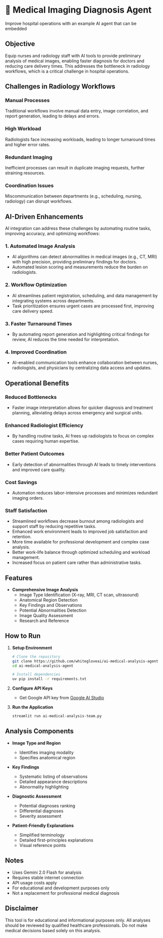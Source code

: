 # 🩻 Medical Imaging Diagnosis Agent
Improve hospital operations with an example AI agent that can be embedded

## Objective

Equip nurses and radiology staff with AI tools to provide preliminary analysis of medical images, enabling faster diagnosis for doctors and reducing care delivery times. This addresses the bottleneck in radiology workflows, which is a critical challenge in hospital operations.

## Challenges in Radiology Workflows

### Manual Processes
Traditional workflows involve manual data entry, image correlation, and report generation, leading to delays and errors.

### High Workload
Radiologists face increasing workloads, leading to longer turnaround times and higher error rates.

### Redundant Imaging
Inefficient processes can result in duplicate imaging requests, further straining resources.

### Coordination Issues
Miscommunication between departments (e.g., scheduling, nursing, radiology) can disrupt workflows.

## AI-Driven Enhancements

AI integration can address these challenges by automating routine tasks, improving accuracy, and optimizing workflows:

### 1. Automated Image Analysis

- AI algorithms can detect abnormalities in medical images (e.g., CT, MRI) with high precision, providing preliminary findings for doctors.
- Automated lesion scoring and measurements reduce the burden on radiologists.

### 2. Workflow Optimization

- AI streamlines patient registration, scheduling, and data management by integrating systems across departments.
- Task prioritization ensures urgent cases are processed first, improving care delivery speed.

### 3. Faster Turnaround Times

- By automating report generation and highlighting critical findings for review, AI reduces the time needed for interpretation.

### 4. Improved Coordination

- AI-enabled communication tools enhance collaboration between nurses, radiologists, and physicians by centralizing data access and updates.

## Operational Benefits

### Reduced Bottlenecks

- Faster image interpretation allows for quicker diagnosis and treatment planning, alleviating delays across emergency and surgical units.

### Enhanced Radiologist Efficiency

- By handling routine tasks, AI frees up radiologists to focus on complex cases requiring human expertise.

### Better Patient Outcomes

- Early detection of abnormalities through AI leads to timely interventions and improved care quality.

### Cost Savings

- Automation reduces labor-intensive processes and minimizes redundant imaging orders.

### Staff Satisfaction

- Streamlined workflows decrease burnout among radiologists and support staff by reducing repetitive tasks.
- Enhanced work environment leads to improved job satisfaction and retention.
- More time available for professional development and complex case analysis.
- Better work-life balance through optimized scheduling and workload management.
- Increased focus on patient care rather than administrative tasks.

## Features

- **Comprehensive Image Analysis**
  - Image Type Identification (X-ray, MRI, CT scan, ultrasound)
  - Anatomical Region Detection
  - Key Findings and Observations
  - Potential Abnormalities Detection
  - Image Quality Assessment
  - Research and Reference

## How to Run

1. **Setup Environment**
   ```bash
   # Clone the repository
   git clone https://github.com/whitegloveai/ai-medical-analysis-agent.git
   cd ai-medical-analysis-agent

   # Install dependencies
   uv pip install -r requirements.txt
   ```

2. **Configure API Keys**
   - Get Google API key from [Google AI Studio](https://aistudio.google.com)

3. **Run the Application**
   ```bash
   streamlit run ai-medical-analysis-team.py
   ```

## Analysis Components

- **Image Type and Region**
  - Identifies imaging modality
  - Specifies anatomical region

- **Key Findings**
  - Systematic listing of observations
  - Detailed appearance descriptions
  - Abnormality highlighting

- **Diagnostic Assessment**
  - Potential diagnoses ranking
  - Differential diagnoses
  - Severity assessment

- **Patient-Friendly Explanations**
  - Simplified terminology
  - Detailed first-principles explanations
  - Visual reference points

## Notes

- Uses Gemini 2.0 Flash for analysis
- Requires stable internet connection
- API usage costs apply
- For educational and development purposes only
- Not a replacement for professional medical diagnosis

## Disclaimer

This tool is for educational and informational purposes only. All analyses should be reviewed by qualified healthcare professionals. Do not make medical decisions based solely on this analysis.
